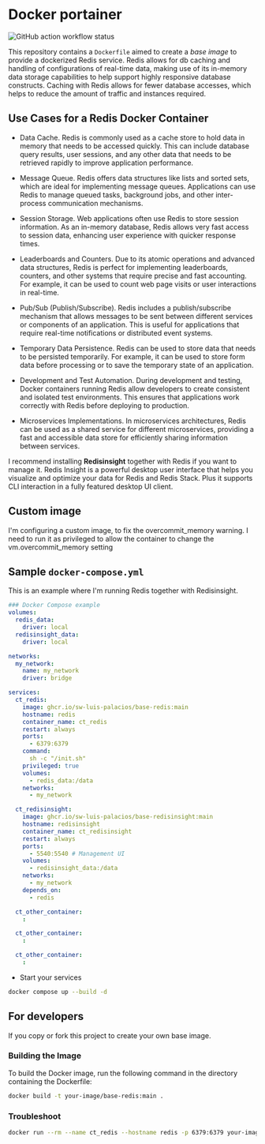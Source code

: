 # Docker portainer

![GitHub action workflow status](https://github.com/SW-Luis-Palacios/base-redis/actions/workflows/docker-publish.yml/badge.svg)

This repository contains a `Dockerfile` aimed to create a *base image* to provide a dockerized Redis service. Redis allows for db caching and handling of configurations of real-time data, making use of its in-memory data storage capabilities to help support highly responsive database constructs. Caching with Redis allows for fewer database accesses, which helps to reduce the amount of traffic and instances required.

## Use Cases for a Redis Docker Container

- Data Cache. Redis is commonly used as a cache store to hold data in memory that needs to be accessed quickly. This can include database query results, user sessions, and any other data that needs to be retrieved rapidly to improve application performance.

- Message Queue. Redis offers data structures like lists and sorted sets, which are ideal for implementing message queues. Applications can use Redis to manage queued tasks, background jobs, and other inter-process communication mechanisms.

- Session Storage. Web applications often use Redis to store session information. As an in-memory database, Redis allows very fast access to session data, enhancing user experience with quicker response times.

- Leaderboards and Counters. Due to its atomic operations and advanced data structures, Redis is perfect for implementing leaderboards, counters, and other systems that require precise and fast accounting. For example, it can be used to count web page visits or user interactions in real-time.

- Pub/Sub (Publish/Subscribe). Redis includes a publish/subscribe mechanism that allows messages to be sent between different services or components of an application. This is useful for applications that require real-time notifications or distributed event systems.

- Temporary Data Persistence. Redis can be used to store data that needs to be persisted temporarily. For example, it can be used to store form data before processing or to save the temporary state of an application.

- Development and Test Automation. During development and testing, Docker containers running Redis allow developers to create consistent and isolated test environments. This ensures that applications work correctly with Redis before deploying to production.

- Microservices Implementations. In microservices architectures, Redis can be used as a shared service for different microservices, providing a fast and accessible data store for efficiently sharing information between services.

I recommend installing **Redisinsight** together with Redis if you want to manage it. Redis Insight is a powerful desktop user interface that helps you visualize and optimize your data for Redis and Redis Stack. Plus it supports CLI interaction in a fully featured desktop UI client.

## Custom image

I'm configuring a custom image, to fix the overcommit_memory warning. I need to run it as privileged to allow the container to change the vm.overcommit_memory setting

## Sample `docker-compose.yml`

This is an example where I'm running Redis together with Redisinsight.

```yaml
### Docker Compose example
volumes:
  redis_data:
    driver: local
  redisinsight_data:
    driver: local

networks:
  my_network:
    name: my_network
    driver: bridge

services:
  ct_redis:
    image: ghcr.io/sw-luis-palacios/base-redis:main
    hostname: redis
    container_name: ct_redis
    restart: always
    ports:
      - 6379:6379
    command:
      sh -c "/init.sh"
    privileged: true
    volumes:
      - redis_data:/data
    networks:
      - my_network

  ct_redisinsight:
    image: ghcr.io/sw-luis-palacios/base-redisinsight:main
    hostname: redisinsight
    container_name: ct_redisinsight
    restart: always
    ports:
      - 5540:5540 # Management UI
    volumes:
      - redisinsight_data:/data
    networks:
      - my_network
    depends_on:
      - redis

  ct_other_container:
    :

  ct_other_container:
    :

  ct_other_container:
    :
```

- Start your services

```sh
docker compose up --build -d
```

## For developers

If you copy or fork this project to create your own base image.

### Building the Image

To build the Docker image, run the following command in the directory containing the Dockerfile:

```sh
docker build -t your-image/base-redis:main .
```

### Troubleshoot

```sh
docker run --rm --name ct_redis --hostname redis -p 6379:6379 your-image/base-redis:main
```
